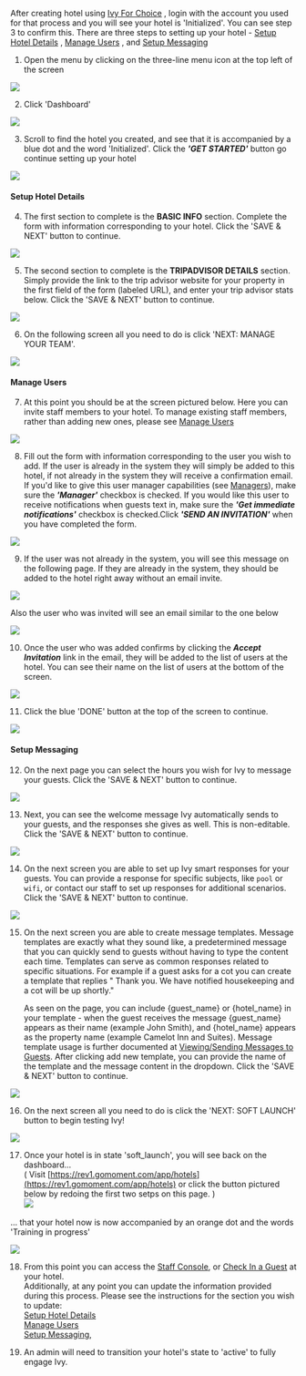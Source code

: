 After creating hotel using [Ivy For Choice](./Ivy-For-Choice.html) , login with the account you used for that process and you will see your hotel is 'Initialized'. You can see step 3 to confirm this. There are three steps to setting up your hotel - [Setup Hotel Details](#setuphoteldetails) , [Manage Users](#manageusers) , and [Setup Messaging](#setupmessaging)

1. Open the menu by clicking on the three-line menu icon at the top left of the screen

![](./img/hamburger.png)

2. Click 'Dashboard'

![](./img/nonadmindashboard.png)

3. Scroll to find the hotel you created, and see that it is accompanied by a blue dot and the word 'Initialized'. Click the _**'GET STARTED'**_ button go continue setting up your hotel

![](./img/nonadmininitialized.png)

#### <a name="setuphoteldetails">Setup Hotel Details</a>

4. The first section to complete is the **BASIC INFO** section. Complete the form with information corresponding to your hotel. Click the 'SAVE & NEXT' button to continue.

![](./img/ivysetuphotelinfo3.png)

5. The second section to complete is the **TRIPADVISOR DETAILS** section. Simply provide the link to the trip advisor website for your property in the first field of the form (labeled URL), and enter your trip advisor stats below. Click the 'SAVE & NEXT' button to continue.

![](./img/tripadvisordetails2.png)

6. On the following screen all you need to do is click 'NEXT: MANAGE YOUR TEAM'.

![](./img/manageyourteam.png)

#### <a name="manageusers">Manage Users</a>



7. At this point you should be at the screen pictured below. Here you can invite staff members to your hotel. To manage existing staff members, rather than adding new ones, please see [Manage Users](./Invite-And-Manage-Users.html#managing-users)

![](./img/manageusers2.png)

8. Fill out the form with information corresponding to the user you wish to add. If the user is already in the system they will simply be added to this hotel, if not already in the system they will receive a confirmation email. If you'd like to give this user manager capabilities (see [Managers](./Managers.html)), make sure the _**'Manager'**_ checkbox is checked. If you would like this user to receive notifications when guests text in, make sure the _**'Get immediate notifications'**_ checkbox is checked.Click _**'SEND AN INVITATION'**_ when you have completed the form.

![](./img/invitestaff.png)

9. If the user was not already in the system, you will see this message on the following page. If they are already in the system, they should be added to the hotel right away without an email invite.

![](./img/emailmsg.png)

Also the user who was invited will see an email similar to the one below

![](./img/invitestaffemail2.png)

10. Once the user who was added confirms by clicking the **_Accept Invitation_** link in the email, they will be added to the list of users at the hotel. You can see their name on the list of users at the bottom of the screen.

![](./img/addedstaff.png)

11. Click the blue 'DONE' button at the top of the screen to continue.

![](./img/greendone2.png)

#### <a name="setupmessaging">Setup Messaging</a>

12. On the next page you can select the hours you wish for Ivy to message your guests. Click the 'SAVE & NEXT' button to continue.

![](./img/settingupivy3.png)

13. Next, you can see the welcome message Ivy automatically sends to your guests, and the responses she gives as well. This is non-editable. Click the 'SAVE & NEXT' button to continue.

![](./img/welcomingyourguests2.png)

14. On the next screen you are able to set up Ivy smart responses for your guests. You can provide a response for specific subjects, like `pool` or `wifi`, or contact our staff to set up responses for additional scenarios. Click the 'SAVE & NEXT' button to continue.

![](./img/smartresponses.png)

15. On the next screen you are able to create message templates. Message templates are exactly what they sound like, a predetermined message that you can quickly send to guests without having to type the content each time. Templates can serve as common responses related to specific situations. For example if a guest asks for a cot you can create a template that replies " Thank you. We have notified housekeeping and a cot will be up shortly."  

    As seen on the page, you can include {guest_name} or {hotel_name} in your template - when the guest receives the message {guest_name} appears as their name (example John Smith), and {hotel_name} appears as the property name (example Camelot Inn and Suites). Message template usage is further documented at [Viewing/Sending Messages to Guests](./Viewing-Sending-Messages-To-Guests.html). After clicking add new template, you can provide the name of the template and the message content in the dropdown. Click the 'SAVE & NEXT' button to continue.

![](./img/messagetemplates.png)

16. On the next screen all you need to do is click the 'NEXT: SOFT LAUNCH' button to begin testing Ivy!

![](./img/softlaunch.png)

17. Once your hotel is in state 'soft_launch', you will see back on the dashboard...  
    ( Visit [https://rev1.gomoment.com/app/hotels](https://rev1.gomoment.com/app/hotels) or click the button pictured below by redoing the first two setps on this page. )  
    ![](./img/nonadmindashboard.png)

... that your hotel now is now accompanied by an orange dot and the words 'Training in progress'

![](./img/examplehotel-softlaunch.png)

18. From this point you can access the [Staff Console](./Getting-To-The-Console.html), or [Check In a Guest](./Checking-A-Guest-In.html) at your hotel.  
    Additionally, at any point you can update the information provided during this process. Please see the instructions for the section you wish to update:  
    [Setup Hotel Details](./Setup-Hotel-Details.html)  
    [Manage Users](./Invite-And-Manage-Users.html#managing-users)  
    [Setup Messaging](./Setting-Up-Messaging.html),

19. An admin will need to transition your hotel's state to 'active' to fully engage Ivy.

